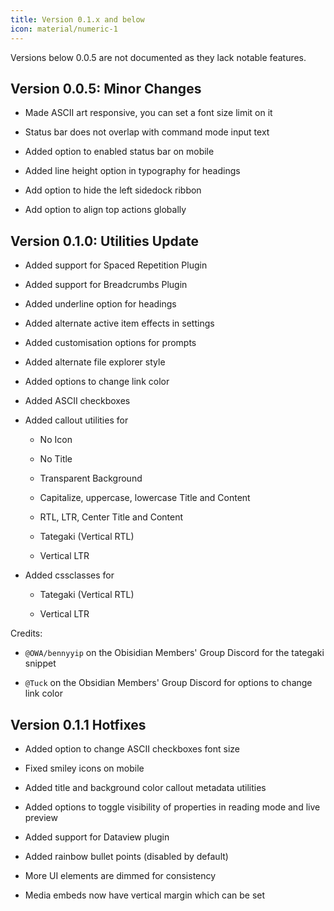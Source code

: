 ```yaml
---
title: Version 0.1.x and below
icon: material/numeric-1
---
```


Versions below 0.0.5 are not documented as they lack notable features.

## Version 0.0.5: Minor Changes

- Made ASCII art responsive, you can set a font size limit on it

- Status bar does not overlap with command mode input text

- Added option to enabled status bar on mobile

- Added line height option in typography for headings

- Add option to hide the left sidedock ribbon

- Add option to align top actions globally

## Version 0.1.0: Utilities Update

- Added support for Spaced Repetition Plugin

- Added support for Breadcrumbs Plugin

- Added underline option for headings

- Added alternate active item effects in settings

- Added customisation options for prompts

- Added alternate file explorer style

- Added options to change link color

- Added ASCII checkboxes

- Added callout utilities for

  - No Icon

  - No Title

  - Transparent Background

  - Capitalize, uppercase, lowercase Title and Content

  - RTL, LTR, Center Title and Content

  - Tategaki (Vertical RTL)

  - Vertical LTR

- Added cssclasses for

  - Tategaki (Vertical RTL)

  - Vertical LTR

Credits:

- `@OWA/bennyyip` on the Obisidian Members' Group Discord for the tategaki snippet

- `@Tuck` on the Obsidian Members' Group Discord for options to change link color

## Version 0.1.1 Hotfixes

- Added option to change ASCII checkboxes font size

- Fixed smiley icons on mobile

- Added title and background color callout metadata utilities

- Added options to toggle visibility of properties in reading mode and live preview

- Added support for Dataview plugin

- Added rainbow bullet points (disabled by default)

- More UI elements are dimmed for consistency

- Media embeds now have vertical margin which can be set
